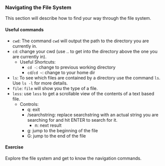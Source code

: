 ### Navigating the File System
This section will describe how to find your way through the file system.

#### Useful commands
- `cwd`: The command `cwd` will output the path to the directory you are currently in. 
- `cd`: change your cwd (use .. to get into the directory above the one you are currently in).
  - Useful Shortcuts:
      - `cd -`: change to previous working directory
      - `cd`/`cd ~`: change to your home dir
- `ls`: To see which files are contained by a directory use the command `ls`. Use `ls -l` for more details.
- `file`: `file` will show you the type of a file.
- `less`: use `less` to get a scrollable view of the contents of a text based file.
  - Controls:
    - q: exit
    - /searchstring: replace searchstring with an actual string you are searching for and hit ENTER to search for it.
      - n: next result
    - g: jump to the beginning of the file
    - G: jump to the end of the file

#### Exercise 
Explore the file system and get to know the navigation commands.



